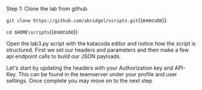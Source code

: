 
Step 1: Clone the lab from github 

`git clone https://github.com/abridgel/scripts.git`{{execute}}

`cd $HOME\scripts`{{execute}}

Open the lab3.py script with the katacoda editor and notice how the script is structured. First we set our headers and parameters and then make a few api endpoint calls to build our JSON payloads.

Let's start by updating the headers with your Authorization key and API-Key. This can be found in the teamserver under your profile and user settings. Once complete you may move on to the next step

